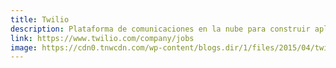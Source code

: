 ```yaml
---
title: Twilio
description: Plataforma de comunicaciones en la nube para construir aplicaciones de SMS, Voz, y Mensajería sobre un API construido para la escala global
link: https://www.twilio.com/company/jobs
image: https://cdn0.tnwcdn.com/wp-content/blogs.dir/1/files/2015/04/twilio-730x365.jpg
---
```

